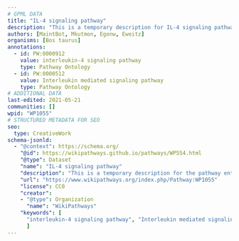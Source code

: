 ```yaml
---
# GPML DATA
title: "IL-4 signaling pathway"
description: "This is a temporary description for IL-4 signaling pathway"
authors: [MaintBot, Mkutmon, Egonw, Eweitz]
organisms: [Bos taurus]
annotations:
  - id: PW:0000912
    value: interleukin-4 signaling pathway
    type: Pathway Ontology
  - id: PW:0000512
    value: Interleukin mediated signaling pathway
    type: Pathway Ontology
# ADDITIONAL DATA
last-edited: 2021-05-21
communities: []
wpid: "WP1055"
# STRUCTURED METADATA FOR SEO
seo:
  type: CreativeWork
schema-jsonld:
  - "@context": https://schema.org/
    "@id": https://wikipathways.github.io/pathways/WP554.html
    "@type": Dataset
    "name": "IL-4 signaling pathway"
    "description": "This is a temporary description for the pathway entitled: IL-4 signaling pathway"
    "url": "https://www.wikipathways.org/index.php/Pathway:WP1055"
    "license": CC0
    "creator":
    - "@type": Organization
      "name": "WikiPathways"
    "keywords": [
      "interleukin-4 signaling pathway", "Interleukin mediated signaling pathway",
      ]
---
```

